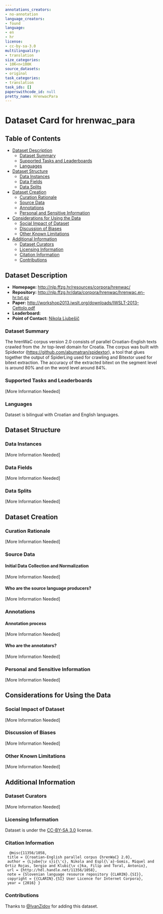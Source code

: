 ```yaml
---
annotations_creators:
- no-annotation
language_creators:
- found
language:
- en
- hr
license:
- cc-by-sa-3.0
multilinguality:
- translation
size_categories:
- 10K<n<100K
source_datasets:
- original
task_categories:
- translation
task_ids: []
paperswithcode_id: null
pretty_name: HrenwacPara
---
```


# Dataset Card for hrenwac_para

## Table of Contents
- [Dataset Description](#dataset-description)
  - [Dataset Summary](#dataset-summary)
  - [Supported Tasks and Leaderboards](#supported-tasks-and-leaderboards)
  - [Languages](#languages)
- [Dataset Structure](#dataset-structure)
  - [Data Instances](#data-instances)
  - [Data Fields](#data-fields)
  - [Data Splits](#data-splits)
- [Dataset Creation](#dataset-creation)
  - [Curation Rationale](#curation-rationale)
  - [Source Data](#source-data)
  - [Annotations](#annotations)
  - [Personal and Sensitive Information](#personal-and-sensitive-information)
- [Considerations for Using the Data](#considerations-for-using-the-data)
  - [Social Impact of Dataset](#social-impact-of-dataset)
  - [Discussion of Biases](#discussion-of-biases)
  - [Other Known Limitations](#other-known-limitations)
- [Additional Information](#additional-information)
  - [Dataset Curators](#dataset-curators)
  - [Licensing Information](#licensing-information)
  - [Citation Information](#citation-information)
  - [Contributions](#contributions)

## Dataset Description

- **Homepage:** http://nlp.ffzg.hr/resources/corpora/hrenwac/
- **Repository:** http://nlp.ffzg.hr/data/corpora/hrenwac/hrenwac.en-hr.txt.gz
- **Paper:** http://workshop2013.iwslt.org/downloads/IWSLT-2013-Cettolo.pdf
- **Leaderboard:**
- **Point of Contact:** [Nikola Ljubešič](mailto:nikola.ljubesic@ffzg.hr)

### Dataset Summary

The hrenWaC corpus version 2.0 consists of parallel Croatian-English texts crawled from the .hr top-level domain for Croatia. The corpus was built with Spidextor (https://github.com/abumatran/spidextor), a tool that glues together the output of SpiderLing used for crawling and Bitextor used for bitext extraction. The accuracy of the extracted bitext on the segment level is around 80% and on the word level around 84%.

### Supported Tasks and Leaderboards

[More Information Needed]

### Languages

Dataset is bilingual with Croatian and English languages.

## Dataset Structure

### Data Instances

[More Information Needed]

### Data Fields

[More Information Needed]

### Data Splits

[More Information Needed]

## Dataset Creation

### Curation Rationale

[More Information Needed]

### Source Data

#### Initial Data Collection and Normalization

[More Information Needed]

#### Who are the source language producers?

[More Information Needed]

### Annotations

#### Annotation process

[More Information Needed]

#### Who are the annotators?

[More Information Needed]

### Personal and Sensitive Information

[More Information Needed]

## Considerations for Using the Data

### Social Impact of Dataset

[More Information Needed]

### Discussion of Biases

[More Information Needed]

### Other Known Limitations

[More Information Needed]

## Additional Information

### Dataset Curators

[More Information Needed]

### Licensing Information

Dataset is under the [CC-BY-SA 3.0](http://creativecommons.org/licenses/by-sa/3.0/) license.

### Citation Information

```
  @misc{11356/1058,
 title = {Croatian-English parallel corpus {hrenWaC} 2.0},
 author = {Ljube{\v s}i{\'c}, Nikola and Espl{\`a}-Gomis, Miquel and Ortiz Rojas, Sergio and Klubi{\v c}ka, Filip and Toral, Antonio},
 url = {http://hdl.handle.net/11356/1058},
 note = {Slovenian language resource repository {CLARIN}.{SI}},
 copyright = {{CLARIN}.{SI} User Licence for Internet Corpora},
 year = {2016} }
```

### Contributions

Thanks to [@IvanZidov](https://github.com/IvanZidov) for adding this dataset.
